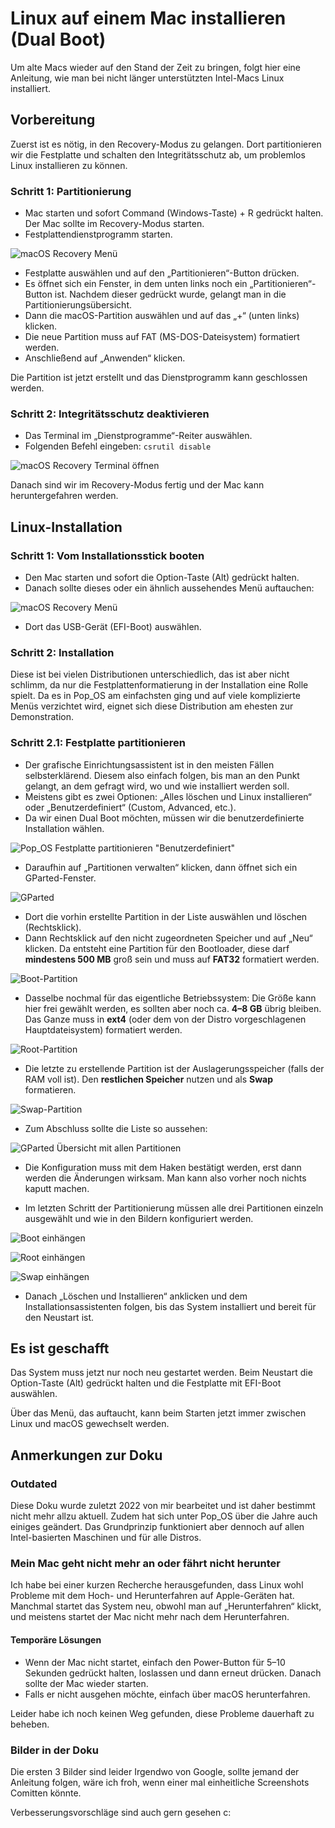 # Linux auf einem Mac installieren (Dual Boot)

Um alte Macs wieder auf den Stand der Zeit zu bringen, folgt hier eine Anleitung, wie man bei nicht länger unterstützten Intel-Macs Linux installiert.

## Vorbereitung

Zuerst ist es nötig, in den Recovery-Modus zu gelangen. Dort partitionieren wir die Festplatte und schalten den Integritätsschutz ab, um problemlos Linux installieren zu können.

### Schritt 1: Partitionierung

- Mac starten und sofort Command (Windows-Taste) + R gedrückt halten. Der Mac sollte im Recovery-Modus starten.
- Festplattendienstprogramm starten.

![macOS Recovery Menü](/Bilder/mac-recovery-mode-die-macos-dienstprogramme.png)

- Festplatte auswählen und auf den „Partitionieren“-Button drücken.
- Es öffnet sich ein Fenster, in dem unten links noch ein „Partitionieren“-Button ist. Nachdem dieser gedrückt wurde, gelangt man in die Partitionierungsübersicht.
- Dann die macOS-Partition auswählen und auf das „+“ (unten links) klicken.
- Die neue Partition muss auf FAT (MS-DOS-Dateisystem) formatiert werden.
- Anschließend auf „Anwenden“ klicken.

Die Partition ist jetzt erstellt und das Dienstprogramm kann geschlossen werden.

### Schritt 2: Integritätsschutz deaktivieren

- Das Terminal im „Dienstprogramme“-Reiter auswählen.
- Folgenden Befehl eingeben: `csrutil disable`

![macOS Recovery Terminal öffnen](/Bilder/terminal-in-recovery-mode.png)

Danach sind wir im Recovery-Modus fertig und der Mac kann heruntergefahren werden.

## Linux-Installation

### Schritt 1: Vom Installationsstick booten

- Den Mac starten und sofort die Option-Taste (Alt) gedrückt halten.
- Danach sollte dieses oder ein ähnlich aussehendes Menü auftauchen:

![macOS Recovery Menü](/Bilder/sjod07fjjy5f.jpg)

- Dort das USB-Gerät (EFI-Boot) auswählen.

### Schritt 2: Installation

Diese ist bei vielen Distributionen unterschiedlich, das ist aber nicht schlimm, da nur die Festplattenformatierung in der Installation eine Rolle spielt. Da es in Pop_OS am einfachsten ging und auf viele komplizierte Menüs verzichtet wird, eignet sich diese Distribution am ehesten zur Demonstration.

### Schritt 2.1: Festplatte partitionieren

- Der grafische Einrichtungsassistent ist in den meisten Fällen selbsterklärend. Diesem also einfach folgen, bis man an den Punkt gelangt, an dem gefragt wird, wo und wie installiert werden soll.
- Meistens gibt es zwei Optionen: „Alles löschen und Linux installieren“ oder „Benutzerdefiniert“ (Custom, Advanced, etc.).
- Da wir einen Dual Boot möchten, müssen wir die benutzerdefinierte Installation wählen.

![Pop_OS Festplatte partitionieren "Benutzerdefiniert"](/Bilder/Linux%20Part%201.png)

- Daraufhin auf „Partitionen verwalten“ klicken, dann öffnet sich ein GParted-Fenster.

![GParted](/Bilder/Linux%20Part%202.png)

- Dort die vorhin erstellte Partition in der Liste auswählen und löschen (Rechtsklick).
- Dann Rechtsklick auf den nicht zugeordneten Speicher und auf „Neu“ klicken. Da entsteht eine Partition für den Bootloader, diese darf **mindestens 500 MB** groß sein und muss auf **FAT32** formatiert werden.

![Boot-Partition](/Bilder/Linux%20Part%203.png)

- Dasselbe nochmal für das eigentliche Betriebssystem: Die Größe kann hier frei gewählt werden, es sollten aber noch ca. **4–8 GB** übrig bleiben. Das Ganze muss in **ext4** (oder dem von der Distro vorgeschlagenen Hauptdateisystem) formatiert werden.

![Root-Partition](/Bilder/Linux%20Part%204.png)

- Die letzte zu erstellende Partition ist der Auslagerungsspeicher (falls der RAM voll ist). Den **restlichen Speicher** nutzen und als **Swap** formatieren.

![Swap-Partition](/Bilder/Linux%20Part%205.png)

- Zum Abschluss sollte die Liste so aussehen:

![GParted Übersicht mit allen Partitionen](/Bilder/Linux%20Part%206.png)

- Die Konfiguration muss mit dem Haken bestätigt werden, erst dann werden die Änderungen wirksam. Man kann also vorher noch nichts kaputt machen.

- Im letzten Schritt der Partitionierung müssen alle drei Partitionen einzeln ausgewählt und wie in den Bildern konfiguriert werden.

![Boot einhängen](/Bilder/Linux%20Part%207.png)

![Root einhängen](/Bilder/Linux%20Part%208.png)

![Swap einhängen](/Bilder/Linux%20Part%209.png)

- Danach „Löschen und Installieren“ anklicken und dem Installationsassistenten folgen, bis das System installiert und bereit für den Neustart ist.

## Es ist geschafft

Das System muss jetzt nur noch neu gestartet werden. Beim Neustart die Option-Taste (Alt) gedrückt halten und die Festplatte mit EFI-Boot auswählen.

Über das Menü, das auftaucht, kann beim Starten jetzt immer zwischen Linux und macOS gewechselt werden.

## Anmerkungen zur Doku

### Outdated

Diese Doku wurde zuletzt 2022 von mir bearbeitet und ist daher bestimmt nicht mehr allzu aktuell. Zudem hat sich unter Pop_OS über die Jahre auch einiges geändert. Das Grundprinzip funktioniert aber dennoch auf allen Intel-basierten Maschinen und für alle Distros.

### Mein Mac geht nicht mehr an oder fährt nicht herunter

Ich habe bei einer kurzen Recherche herausgefunden, dass Linux wohl Probleme mit dem Hoch- und Herunterfahren auf Apple-Geräten hat. Manchmal startet das System neu, obwohl man auf „Herunterfahren“ klickt, und meistens startet der Mac nicht mehr nach dem Herunterfahren.

#### Temporäre Lösungen

- Wenn der Mac nicht startet, einfach den Power-Button für 5–10 Sekunden gedrückt halten, loslassen und dann erneut drücken. Danach sollte der Mac wieder starten.
- Falls er nicht ausgehen möchte, einfach über macOS herunterfahren.

Leider habe ich noch keinen Weg gefunden, diese Probleme dauerhaft zu beheben. 

### Bilder in der Doku

Die ersten 3 Bilder sind leider Irgendwo von Google, sollte jemand der Anleitung folgen, wäre ich froh, wenn einer mal einheitliche Screenshots Comitten könnte.

Verbesserungsvorschläge sind auch gern gesehen c:
